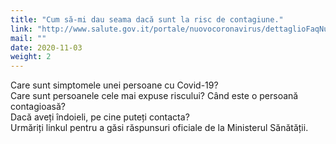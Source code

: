 ```yaml
---
title: "Cum să-mi dau seama dacă sunt la risc de contagiune."
link: "http://www.salute.gov.it/portale/nuovocoronavirus/dettaglioFaqNuovoCoronavirus.jsp?lingua=italiano&id=234#2"
mail: ""
date: 2020-11-03
weight: 2
---
```


Care sunt simptomele unei persoane cu Covid-19?  
Care sunt persoanele cele mai expuse riscului? Când este o persoană contagioasă?  
Dacă aveți îndoieli, pe cine puteți contacta?  
Urmăriți linkul pentru a găsi răspunsuri oficiale de la Ministerul Sănătății.
